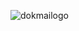 ![dokmailogo](https://github.com/dokmaistore/jndsajikfew9ou32ygiu437932ruihe09u8r32gyiufew89hdfsanbuj/blob/main/assets/images/dokmaioutline.png)
